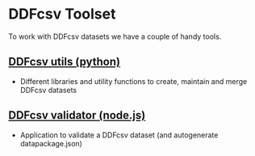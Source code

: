 # DDFcsv Toolset

To work with DDFcsv datasets we have a couple of handy tools.

## [DDFcsv utils (python)](https://ddf-utils.readthedocs.io/en/latest/intro.html)
 * Different libraries and utility functions to create, maintain and merge DDFcsv datasets

## [DDFcsv validator (node.js)](https://www.npmjs.com/package/ddf-validation)
 * Application to validate a DDFcsv dataset (and autogenerate datapackage.json)

